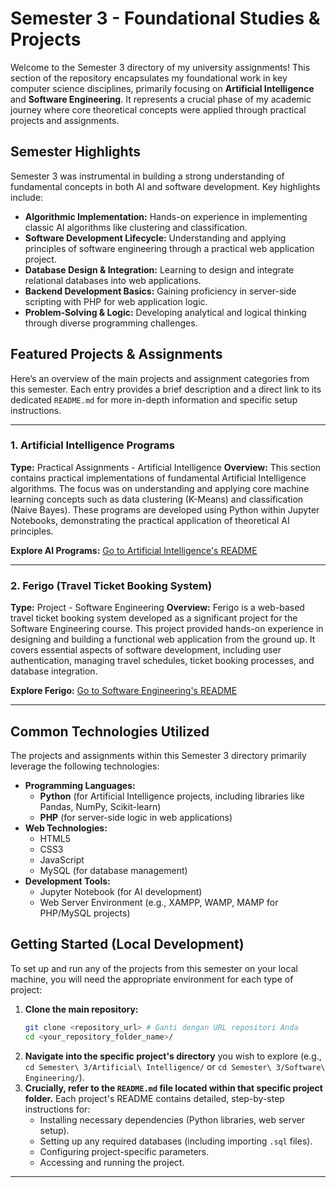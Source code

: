 # Semester 3 - Foundational Studies & Projects

Welcome to the Semester 3 directory of my university assignments! This section of the repository encapsulates my foundational work in key computer science disciplines, primarily focusing on **Artificial Intelligence** and **Software Engineering**. It represents a crucial phase of my academic journey where core theoretical concepts were applied through practical projects and assignments.

## Semester Highlights

Semester 3 was instrumental in building a strong understanding of fundamental concepts in both AI and software development. Key highlights include:

* **Algorithmic Implementation:** Hands-on experience in implementing classic AI algorithms like clustering and classification.
* **Software Development Lifecycle:** Understanding and applying principles of software engineering through a practical web application project.
* **Database Design & Integration:** Learning to design and integrate relational databases into web applications.
* **Backend Development Basics:** Gaining proficiency in server-side scripting with PHP for web application logic.
* **Problem-Solving & Logic:** Developing analytical and logical thinking through diverse programming challenges.

## Featured Projects & Assignments

Here’s an overview of the main projects and assignment categories from this semester. Each entry provides a brief description and a direct link to its dedicated `README.md` for more in-depth information and specific setup instructions.

---

### 1. Artificial Intelligence Programs

**Type:** Practical Assignments - Artificial Intelligence
**Overview:** This section contains practical implementations of fundamental Artificial Intelligence algorithms. The focus was on understanding and applying core machine learning concepts such as data clustering (K-Means) and classification (Naive Bayes). These programs are developed using Python within Jupyter Notebooks, demonstrating the practical application of theoretical AI principles.

**Explore AI Programs:** [Go to Artificial Intelligence's README](../Semester%203/Artificial%20Intelligence/README.md)

---

### 2. Ferigo (Travel Ticket Booking System)

**Type:** Project - Software Engineering
**Overview:** Ferigo is a web-based travel ticket booking system developed as a significant project for the Software Engineering course. This project provided hands-on experience in designing and building a functional web application from the ground up. It covers essential aspects of software development, including user authentication, managing travel schedules, ticket booking processes, and database integration.

**Explore Ferigo:** [Go to Software Engineering's README](../Semester%203/Software%20Engineering/README.md)

---

## Common Technologies Utilized

The projects and assignments within this Semester 3 directory primarily leverage the following technologies:

* **Programming Languages:**
    * **Python** (for Artificial Intelligence projects, including libraries like Pandas, NumPy, Scikit-learn)
    * **PHP** (for server-side logic in web applications)
* **Web Technologies:**
    * HTML5
    * CSS3
    * JavaScript
    * MySQL (for database management)
* **Development Tools:**
    * Jupyter Notebook (for AI development)
    * Web Server Environment (e.g., XAMPP, WAMP, MAMP for PHP/MySQL projects)

## Getting Started (Local Development)

To set up and run any of the projects from this semester on your local machine, you will need the appropriate environment for each type of project:

1.  **Clone the main repository:**
    ```bash
    git clone <repository_url> # Ganti dengan URL repositori Anda
    cd <your_repository_folder_name>/
    ```
2.  **Navigate into the specific project's directory** you wish to explore (e.g., `cd Semester\ 3/Artificial\ Intelligence/` or `cd Semester\ 3/Software\ Engineering/`).
3.  **Crucially, refer to the `README.md` file located within that specific project folder.** Each project's README contains detailed, step-by-step instructions for:
    * Installing necessary dependencies (Python libraries, web server setup).
    * Setting up any required databases (including importing `.sql` files).
    * Configuring project-specific parameters.
    * Accessing and running the project.

---
